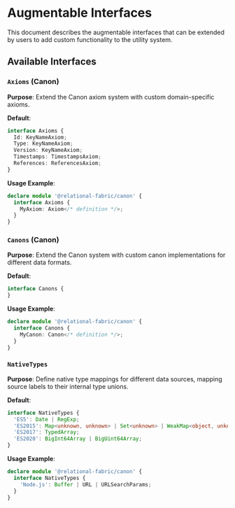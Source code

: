 # Augmentable Interfaces

This document describes the augmentable interfaces that can be extended by users to add custom functionality to the utility system.

## Available Interfaces

### `Axioms` (Canon)
**Purpose**: Extend the Canon axiom system with custom domain-specific axioms.

**Default**:
```typescript
interface Axioms {
  Id: KeyNameAxiom;
  Type: KeyNameAxiom;
  Version: KeyNameAxiom;
  Timestamps: TimestampsAxiom;
  References: ReferencesAxiom;
}
```

**Usage Example**:
```typescript
declare module '@relational-fabric/canon' {
  interface Axioms {
    MyAxiom: Axiom</* definition */>;
  }
}
```

### `Canons` (Canon)
**Purpose**: Extend the Canon system with custom canon implementations for different data formats.

**Default**:
```typescript
interface Canons {
}
```

**Usage Example**:
```typescript
declare module '@relational-fabric/canon' {
  interface Canons {
    MyCanon: Canon</* definition */>;
  }
}
```

### `NativeTypes`
**Purpose**: Define native type mappings for different data sources, mapping source labels to their internal type unions.

**Default**:
```typescript
interface NativeTypes {
  'ES5': Date | RegExp;
  'ES2015': Map<unknown, unknown> | Set<unknown> | WeakMap<object, unknown> | WeakSet<object> | ArrayBuffer | DataView;
  'ES2017': TypedArray;
  'ES2020': BigInt64Array | BigUint64Array;
}
```

**Usage Example**:
```typescript
declare module '@relational-fabric/canon' {
  interface NativeTypes {
    'Node.js': Buffer | URL | URLSearchParams;
  }
}
```